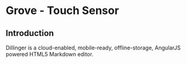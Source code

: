 # Grove - Touch Sensor

## Introduction
Dillinger is a cloud-enabled, mobile-ready, offline-storage, AngularJS powered HTML5 Markdown editor.

 
